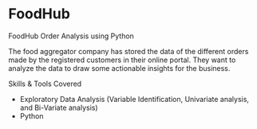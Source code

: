 # FoodHub
FoodHub Order Analysis using Python

The food aggregator company has stored the data of the different orders made by the registered customers in their online portal. They want to analyze the data to draw some actionable insights for the business. 

Skills & Tools Covered
- Exploratory Data Analysis (Variable Identification, Univariate analysis, and Bi-Variate analysis)
- Python

